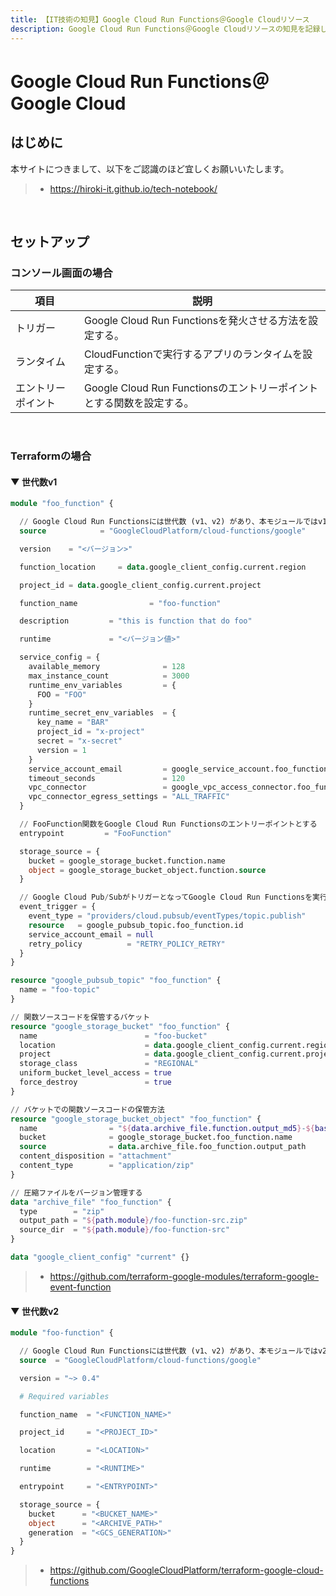 ```yaml
---
title: 【IT技術の知見】Google Cloud Run Functions＠Google Cloudリソース
description: Google Cloud Run Functions＠Google Cloudリソースの知見を記録しています。
---
```


# Google Cloud Run Functions＠Google Cloud

## はじめに

本サイトにつきまして、以下をご認識のほど宜しくお願いいたします。

> - https://hiroki-it.github.io/tech-notebook/

<br>

## セットアップ

### コンソール画面の場合

| 項目               | 説明                                                                 |
| ------------------ | -------------------------------------------------------------------- |
| トリガー           | Google Cloud Run Functionsを発火させる方法を設定する。               |
| ランタイム         | CloudFunctionで実行するアプリのランタイムを設定する。                |
| エントリーポイント | Google Cloud Run Functionsのエントリーポイントとする関数を設定する。 |

<br>

### Terraformの場合

#### ▼ 世代数v1

```terraform
module "foo_function" {

  // Google Cloud Run Functionsには世代数 (v1、v2) があり、本モジュールではv1になる
  source            = "GoogleCloudPlatform/cloud-functions/google"

  version    = "<バージョン>"

  function_location     = data.google_client_config.current.region

  project_id = data.google_client_config.current.project

  function_name                = "foo-function"

  description         = "this is function that do foo"

  runtime             = "<バージョン値>"

  service_config = {
    available_memory              = 128
    max_instance_count            = 3000
    runtime_env_variables         = {
      FOO = "FOO"
    }
    runtime_secret_env_variables  = {
      key_name = "BAR"
      project_id = "x-project"
      secret = "x-secret"
      version = 1
    }
    service_account_email         = google_service_account.foo_function.email
    timeout_seconds               = 120
    vpc_connector                 = google_vpc_access_connector.foo_function.id
    vpc_connector_egress_settings = "ALL_TRAFFIC"
  }

  // FooFunction関数をGoogle Cloud Run Functionsのエントリーポイントとする
  entrypoint         = "FooFunction"

  storage_source = {
    bucket = google_storage_bucket.function.name
    object = google_storage_bucket_object.function.source
  }

  // Google Cloud Pub/SubがトリガーとなってGoogle Cloud Run Functionsを実行する
  event_trigger = {
    event_type = "providers/cloud.pubsub/eventTypes/topic.publish"
    resource   = google_pubsub_topic.foo_function.id
    service_account_email = null
    retry_policy          = "RETRY_POLICY_RETRY"
  }
}

resource "google_pubsub_topic" "foo_function" {
  name = "foo-topic"
}

// 関数ソースコードを保管するバケット
resource "google_storage_bucket" "foo_function" {
  name                        = "foo-bucket"
  location                    = data.google_client_config.current.region
  project                     = data.google_client_config.current.project
  storage_class               = "REGIONAL"
  uniform_bucket_level_access = true
  force_destroy               = true
}

// バケットでの関数ソースコードの保管方法
resource "google_storage_bucket_object" "foo_function" {
  name                = "${data.archive_file.function.output_md5}-${basename(data.archive_file.function.output_path)}
  bucket              = google_storage_bucket.foo_function.name
  source              = data.archive_file.foo_function.output_path
  content_disposition = "attachment"
  content_type        = "application/zip"
}

// 圧縮ファイルをバージョン管理する
data "archive_file" "foo_function" {
  type        = "zip"
  output_path = "${path.module}/foo-function-src.zip"
  source_dir  = "${path.module}/foo-function-src"
}

data "google_client_config" "current" {}
```

> - https://github.com/terraform-google-modules/terraform-google-event-function

#### ▼ 世代数v2

```terraform
module "foo-function" {

  // Google Cloud Run Functionsには世代数 (v1、v2) があり、本モジュールではv2になる
  source  = "GoogleCloudPlatform/cloud-functions/google"

  version = "~> 0.4"

  # Required variables

  function_name  = "<FUNCTION_NAME>"

  project_id     = "<PROJECT_ID>"

  location       = "<LOCATION>"

  runtime        = "<RUNTIME>"

  entrypoint     = "<ENTRYPOINT>"

  storage_source = {
    bucket      = "<BUCKET_NAME>"
    object      = "<ARCHIVE_PATH>"
    generation  = "<GCS_GENERATION>"
  }
}
```

> - https://github.com/GoogleCloudPlatform/terraform-google-cloud-functions

<br>
